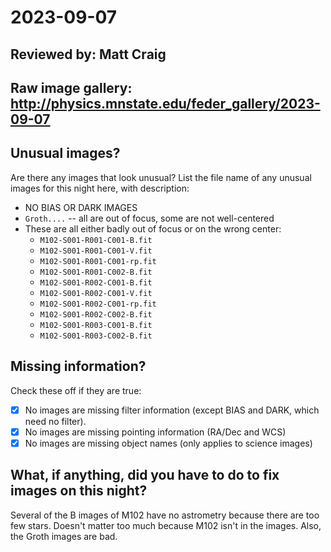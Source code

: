 # 2023-09-07

## Reviewed by:   Matt Craig 

## Raw image gallery: http://physics.mnstate.edu/feder_gallery/2023-09-07

## Unusual images?

Are there any images that look unusual? List the file name of any unusual images for this night here, with description:

+ NO BIAS OR DARK IMAGES
+ `Groth....` -- all are out of focus, some are not well-centered
+ These are all either badly out of focus or on the wrong center:
  - `M102-S001-R001-C001-B.fit`
  - `M102-S001-R001-C001-V.fit`
  - `M102-S001-R001-C001-rp.fit`
  - `M102-S001-R001-C002-B.fit`
  - `M102-S001-R002-C001-B.fit`
  - `M102-S001-R002-C001-V.fit`
  - `M102-S001-R002-C001-rp.fit`
  - `M102-S001-R002-C002-B.fit`
  - `M102-S001-R003-C001-B.fit`
  - `M102-S001-R003-C002-B.fit`

## Missing information?

Check these off if they are true:

- [x] No images are missing filter information (except BIAS and DARK, which need no filter).
- [x] No images are missing pointing information (RA/Dec and WCS)
- [x] No images are missing object names (only applies to science images)

## What, if anything, did you have to do to fix images on this night?

Several of the B images of M102 have no astrometry because there are too few stars. Doesn't matter too much because M102 isn't in the images. Also, the Groth images are bad.
